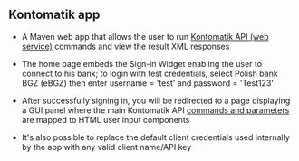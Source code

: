 ## Kontomatik app

- A Maven web app that allows the user to run [Kontomatik API (web service)](http://developer.kontomatik.com/api-doc) commands and view the result XML responses 

- The home page embeds the Sign-in Widget enabling the user to connect to his bank; to login with test credentials, select Polish bank BGZ (eBGZ) then enter username = 'test' and password = 'Test123'

- After successfully signing in, you will be redirected to a page displaying a GUI panel where the main Kontomatik API [commands and parameters](http://developer.kontomatik.com/api-doc/#advanced-api) are mapped to HTML user input components 

- It's also possible to replace the default client credentials used internally by the app with any valid client name/API key
